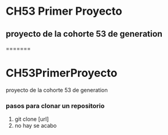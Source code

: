 
# CH53 Primer Proyecto
## proyecto de la cohorte 53 de generation
=======
# CH53PrimerProyecto
proyecto de la cohorte 53 de generation
### pasos para clonar un repositorio
1. git clone [url]
2. no hay se acabo
